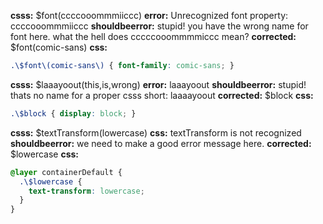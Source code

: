 **csss:** $font(ccccooommmiiccc)
**error:** Unrecognized font property: ccccooommmiiccc
**shouldbeerror:** stupid! you have the wrong name for font here. what the hell does cccccooommmmiccc mean?
**corrected:** $font(comic-sans)
**css:**
```css
.\$font\(comic-sans\) { font-family: comic-sans; }
```

**csss:** $laaayoout(this,is,wrong)
**error:** laaayoout
**shouldbeerror:** stupid! thats no name for a proper csss short: laaaayoout
**corrected:** $block
**css:**
```css
.\$block { display: block; }
```

**csss:** $textTransform(lowercase)
**css:** textTransform is not recognized
**shouldbeerror:** we need to make a good error message here.
**corrected:** $lowercase
**css:**
```css
@layer containerDefault {
  .\$lowercase {
    text-transform: lowercase;
  }
}
```



